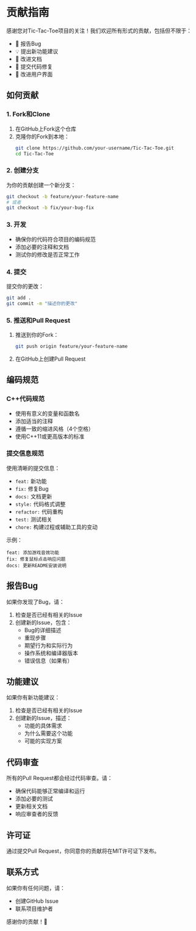 # 贡献指南

感谢您对Tic-Tac-Toe项目的关注！我们欢迎所有形式的贡献，包括但不限于：

- 🐛 报告Bug
- 💡 提出新功能建议
- 📝 改进文档
- 🔧 提交代码修复
- 🎨 改进用户界面

## 如何贡献

### 1. Fork和Clone

1. 在GitHub上Fork这个仓库
2. 克隆你的Fork到本地：
   ```bash
   git clone https://github.com/your-username/Tic-Tac-Toe.git
   cd Tic-Tac-Toe
   ```

### 2. 创建分支

为你的贡献创建一个新分支：
```bash
git checkout -b feature/your-feature-name
# 或者
git checkout -b fix/your-bug-fix
```

### 3. 开发

- 确保你的代码符合项目的编码规范
- 添加必要的注释和文档
- 测试你的修改是否正常工作

### 4. 提交

提交你的更改：
```bash
git add .
git commit -m "描述你的更改"
```

### 5. 推送和Pull Request

1. 推送到你的Fork：
   ```bash
   git push origin feature/your-feature-name
   ```

2. 在GitHub上创建Pull Request

## 编码规范

### C++代码规范

- 使用有意义的变量和函数名
- 添加适当的注释
- 遵循一致的缩进风格（4个空格）
- 使用C++11或更高版本的标准

### 提交信息规范

使用清晰的提交信息：
- `feat:` 新功能
- `fix:` 修复Bug
- `docs:` 文档更新
- `style:` 代码格式调整
- `refactor:` 代码重构
- `test:` 测试相关
- `chore:` 构建过程或辅助工具的变动

示例：
```
feat: 添加游戏音效功能
fix: 修复鼠标点击响应问题
docs: 更新README安装说明
```

## 报告Bug

如果你发现了Bug，请：

1. 检查是否已经有相关的Issue
2. 创建新的Issue，包含：
   - Bug的详细描述
   - 重现步骤
   - 期望行为和实际行为
   - 操作系统和编译器版本
   - 错误信息（如果有）

## 功能建议

如果你有新功能建议：

1. 检查是否已经有相关的Issue
2. 创建新的Issue，描述：
   - 功能的具体需求
   - 为什么需要这个功能
   - 可能的实现方案

## 代码审查

所有的Pull Request都会经过代码审查。请：

- 确保代码能够正常编译和运行
- 添加必要的测试
- 更新相关文档
- 响应审查者的反馈

## 许可证

通过提交Pull Request，你同意你的贡献将在MIT许可证下发布。

## 联系方式

如果你有任何问题，请：

- 创建GitHub Issue
- 联系项目维护者

感谢你的贡献！🎉 